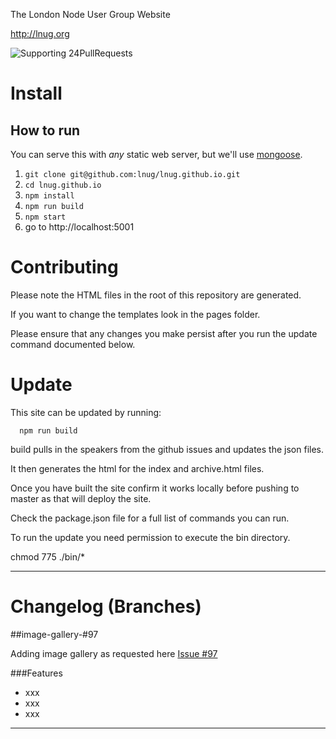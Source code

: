 
The London Node User Group Website

http://lnug.org

![Supporting 24PullRequests](https://img.shields.io/badge/Supporting-24PullRequests-red.svg)

# Install


How to run
----------
You can serve this with *any* static web server, but we'll use [mongoose](https://code.google.com/p/mongoose/).

1. `git clone git@github.com:lnug/lnug.github.io.git`
2. `cd lnug.github.io`
3. `npm install`
4. `npm run build`
3. `npm start`
4. go to http://localhost:5001


# Contributing

Please note the HTML files in the root of this repository are generated. 

If you want to change the templates look in the pages folder.

Please ensure that any changes you make persist after you run the update command documented below.


# Update

This site can be updated by running:

```
  npm run build
```

build pulls in the speakers from the github issues and updates the json files.

It then generates the html for the index and archive.html files.

Once you have built the site confirm it works locally before pushing to master as that will deploy the site.

Check the package.json file for a full list of commands you can run.


To run the update you need permission to execute the bin directory.

  chmod 775 ./bin/*

--- 

# Changelog (Branches)

##image-gallery-#97

Adding image gallery as requested here [Issue #97](https://github.com/lnug/lnug.github.io/issues/97)

###Features
- xxx
- xxx
- xxx

--- 